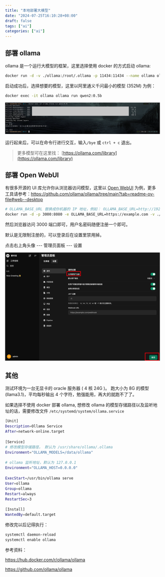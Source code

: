 ```yaml
---
title: "本地部署大模型"
date: "2024-07-25T16:10:28+08:00"
draft: false
tags: ["ai"]
categories: ["ai"]
---
```


## 部署 ollama

ollama 是一个运行大模型的框架，这里选择使用 docker 的方式启动 ollama:

```bash
docker run -d -v ./ollama:/root/.ollama -p 11434:11434 --name ollama ollama/ollama
```

启动成功后，选择想要的模型，这里以阿里通义千问最小的模型 (352M) 为例：

```bash
docker exec -it ollama ollama run qwen2:0.5b
```

![2024-07-25-16-58-kdplRx](https://raw.githubusercontent.com/zzkrix/blog-images/main/assets/2024-07-25-16-58-kdplRx.png)

运行起来后，可以在命令行进行交互，输入`/bye` 或 `ctrl + c` 退出。

> 更多模型可在这里找： [https://ollama.com/library](https://ollama.com/library)

## 部署 Open WebUI

有很多开源的 UI 库允许你从浏览器访问模型，这里以 [Open WebUI](https://openwebui.com/) 为例，更多工具请参考：<https://github.com/ollama/ollama/tree/main?tab=readme-ov-file#web--desktop>

```bash
# OLLAMA_BASE_URL 替换成你机器的 IP 地址，例如： OLLAMA_BASE_URL=http://192.168.1.110:11434
docker run -d -p 3000:8080 -e OLLAMA_BASE_URL=https://example.com -v ./open-webui:/app/backend/data --name open-webui --restart always ghcr.io/open-webui/open-webui:main
```

然后浏览器访问 3000 端口即可，用户名密码随便注册一个即可。

默认是无限制注册的，可以登录后在设置里禁用掉。

点击右上角头像 --- 管理员面板 --- 设置

![2024-07-25-16-59-LzEDUu](https://raw.githubusercontent.com/zzkrix/blog-images/main/assets/2024-07-25-16-59-LzEDUu.png)

## 其他

测试环境为一台无显卡的 oracle 服务器 ( 4 核 24G )。
跑大小为 8G 的模型 (llama3.1)，平均每秒输出 4 个字符，勉强能用，再大的就跑不了了。

如果选择不使用 docker 部署 ollama, 想修改 ollama 的模型存储路径以及监听地址的话，需要修改文件 `/etc/systemd/system/ollama.service`

```bash
[Unit]
Description=Ollama Service
After=network-online.target

[Service]
# 修改模型存储路径， 默认为 /usr/share/ollama/.ollama
Environment="OLLAMA_MODELS=/data/ollama"

# ollama 监听地址，默认为 127.0.0.1
Environment="OLLAMA_HOST=0.0.0.0"

ExecStart=/usr/bin/ollama serve
User=ollama
Group=ollama
Restart=always
RestartSec=3

[Install]
WantedBy=default.target
```

修改完以后记得执行：

```bash
systemctl daemon-reload
systemctl enable ollama
```

参考资料：

<https://hub.docker.com/r/ollama/ollama>

<https://github.com/ollama/ollama>

